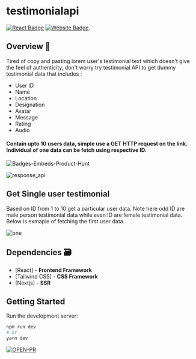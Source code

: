 # testimonialapi

[![React Badge](http://img.shields.io/badge/Powered%20By-React-blue?style=for-the-badge&logo=react)](https://reactjs.org/)
[![Website Badge](https://img.shields.io/badge/Visit-Now-green?style=for-the-badge&logo=vercel)](https://testimonialapi.toolcarton.com//).

## Overview 👀

Tired of copy and pasting lorem user's testimonial text which doesn't give the feel of authenticity, don't worry try testimonial API to get dummy testimonial data that includes :

-  User ID
-  Name
-  Location
-  Designation
-  Avatar
-  Message
-  Rating
-  Audio

#### Contain upto 10 users data, simple use a GET HTTP request on the link. Individual of one data can be fetch using respective ID.

![Badges-Embeds-Product-Hunt](https://user-images.githubusercontent.com/6918020/110662722-c78aeb80-81eb-11eb-981b-2900c8fa21aa.png)

![response_api](https://user-images.githubusercontent.com/6918020/112142398-8d164b00-8bfc-11eb-8f3b-dda07287bce0.png)

## Get Single user testimonial

Based on ID from 1 to 10 get a particular user data. Note here odd ID are male person testimonial data while even ID are female testimonial data. Below is exmaple of fetching the first user data.

![one](https://user-images.githubusercontent.com/6918020/112142476-a8815600-8bfc-11eb-92e1-3ec5ed57ec44.png)

## Dependencies 🗃

- [React] - **Frontend Framework**
- [Tailwind CSS] - **CSS Framework**
- [Nextjs] - **SSR**

## Getting Started

Run the development server:

```bash
npm run dev
# or
yarn dev
```

[![OPEN-PR](https://img.shields.io/badge/Open%20For-PR-orange?style=for-the-badge&logo=github)](https://github.com/AsishRaju/450-DSA)
